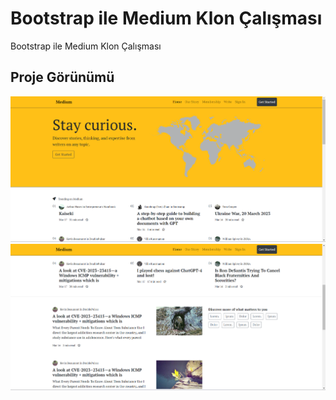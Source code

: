 # Bootstrap ile Medium Klon Çalışması
Bootstrap ile Medium Klon Çalışması
## Proje Görünümü

<img src=images/Screenshot_1.png>
<img src=images/Screenshot_2.png>
